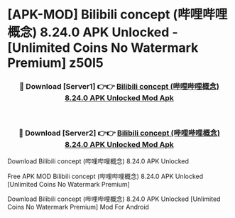 # [APK-MOD] Bilibili concept (哔哩哔哩概念) 8.24.0 APK Unlocked - [Unlimited Coins No Watermark Premium] z50l5



<div align="center">
<h3>🔴 Download [Server1] 👉👉 <a href="https://momento.my/?title=Bilibili_concept_(哔哩哔哩概念)_8.24.0_APK_Unlocked">Bilibili concept (哔哩哔哩概念) 8.24.0 APK Unlocked Mod Apk</a></h3><br>

<h3>🔴 Download [Server2] 👉👉 <a href="https://momento.my/?title=Bilibili_concept_(哔哩哔哩概念)_8.24.0_APK_Unlocked">Bilibili concept (哔哩哔哩概念) 8.24.0 APK Unlocked Mod Apk</a></h3>
</div>



Download Bilibili concept (哔哩哔哩概念) 8.24.0 APK Unlocked 

Free APK MOD Bilibili concept (哔哩哔哩概念) 8.24.0 APK Unlocked [Unlimited Coins No Watermark Premium]

Download Bilibili concept (哔哩哔哩概念) 8.24.0 APK Unlocked [Unlimited Coins No Watermark Premium] Mod For Android
